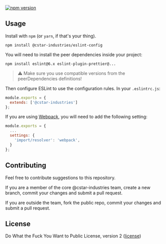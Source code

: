 [![npm version](https://badge.fury.io/js/%40cstar-industries%2Feslint-config.svg)](https://www.npmjs.com/package/@cstar-industries/eslint-config)

## Usage

Install with `npm` (or `yarn`, if that's your thing).

```shell
npm install @cstar-industries/eslint-config
```

You will need to install the peer dependencies inside your project:

```shell
npm install eslint@6.x eslint-plugin-prettier@...
```

> :warning: Make sure you use compatible versions from the peerDependencies
> definitions!

Then configure ESLint to use the configuration rules. In your `.eslintrc.js`:

```javascript
module.exports = {
  extends: ['@cstar-industries']
};
```

If you are using [Webpack](https://webpack.js.org/), you will need to add the following setting:

```javascript
module.exports = {
  ...
  settings: {
    'import/resolver': 'webpack',
  }
};
```

## Contributing

Feel free to contribute suggestions to this repository.

If you are a member of the core @cstar-industries team, create a new branch,
commit your changes and submit a pull request.

If you are outside the team, fork the public repo, commit your changes and
submit a pull request.

## License

Do What the Fuck You Want to Public License, version 2 ([license](LICENSE))
